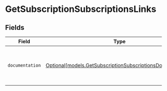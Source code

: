 # GetSubscriptionSubscriptionsLinks


## Fields

| Field                                                                                                                | Type                                                                                                                 | Required                                                                                                             | Description                                                                                                          |
| -------------------------------------------------------------------------------------------------------------------- | -------------------------------------------------------------------------------------------------------------------- | -------------------------------------------------------------------------------------------------------------------- | -------------------------------------------------------------------------------------------------------------------- |
| `documentation`                                                                                                      | [Optional[models.GetSubscriptionSubscriptionsDocumentation]](../models/getsubscriptionsubscriptionsdocumentation.md) | :heavy_minus_sign:                                                                                                   | The URL to the generic Mollie API error handling guide.                                                              |